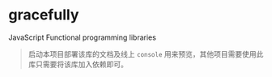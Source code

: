 # gracefully
JavaScript Functional programming libraries

> 启动本项目部署该库的文档及线上 `console` 用来预览，其他项目需要使用此库只需要将该库加入依赖即可。